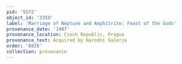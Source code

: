 ```yaml
---
pid: '5572'
object_id: '3359'
label: 'Marriage of Neptune and Amphitrite: Feast of the Gods'
provenance_date: '1987'
provenance_location: Czech Republic, Prague
provenance_text: Acquired by Narodní Galerie
order: '0828'
collection: provenance
---
```

